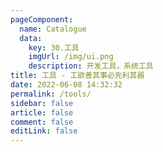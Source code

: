 ```yaml
---
pageComponent:
  name: Catalogue
  data:
    key: 30.工具
    imgUrl: /img/ui.png
    description: 开发工具，系统工具
title: 工具 - 工欲善其事必先利其器
date: 2022-06-08 14:32:32
permalink: /tools/
sidebar: false
article: false
comment: false
editLink: false
---
```


